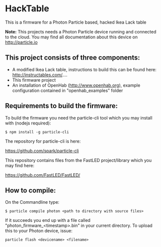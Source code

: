 # HackTable
This is a firmware for a Photon Particle based, hacked Ikea Lack table

**Note:** This projects needs a Photon Particle device running and connected to the cloud. You may find all documentation about this device on http://particle.io

## This project consists of three components:
- A modified Ikea Lack table, instructions to build this can be found here: http://instructables.com/....
- This firmware project
- An installation of OpenHab (http://www.openhab.org), example configuration contained in "openhab_examples" folder

## Requirements to build the firmware:
To build the firmware you need the particle-cli tool which you may install with (nodejs required):

```
$ npm install -g particle-cli
```

The repository for particle-cli is here:

https://github.com/spark/particle-cli

This repository contains files from the FastLED project/library which you may find here:

https://github.com/FastLED/FastLED/

## How to compile:
On the Commandline type:

```
$ particle compile photon <path to directory with source files>
```

If it succeeds you end up with a file called "photon_firmware_\<timestamp\>.bin" in your current directory. To upload this to your Photon device, issue:

```
particle flash <devicename> <filename>
```
